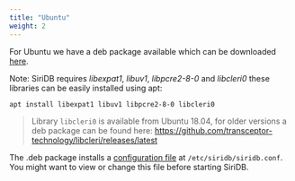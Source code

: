```yaml
---
title: "Ubuntu"
weight: 2
---
```


For Ubuntu we have a deb package available which can be downloaded [here](https://github.com/SiriDB/siridb-server/releases/latest).

Note: SiriDB requires *libexpat1*, *libuv1*, *libpcre2-8-0* and *libcleri0* these libraries can be easily installed using apt:
```
apt install libexpat1 libuv1 libpcre2-8-0 libcleri0
```

>Library `libcleri0` is available from Ubuntu 18.04, for older versions a deb package can be found here:
>https://github.com/transceptor-technology/libcleri/releases/latest

The .deb package installs a [configuration file](../configuration) at `/etc/siridb/siridb.conf`. You might want to view or change this file before starting SiriDB.
